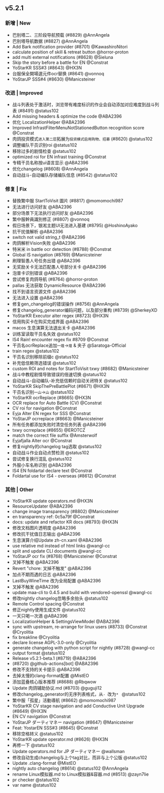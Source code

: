 ## v5.2.1

### 新增 | New

* 巴别塔二、三阶段导航预载 (#8829) @AnnAngela
* 巴别塔导航数据 (#8827) @AnnAngela
* Add Bark notification provider (#8701) @KawashiroNitori
* calculate position of skill & retreat button @horror-proton
* add multi external notifications (#8628) @Sieluna
* Skip the story before a battle for EN @Constrat
* YoStarKR SSS#3 (#8643) @HX3N
* 台服保全開場選元件ocr替换 (#8641) @vonnoq
* YoStarJP SSS#4 (#8630) @Manicsteiner

### 改进 | Improved

* 战斗列表处于激活时，浏览带有难度标识的作业会自动添加对应难度到战斗列表 (#8491) @status102
* Add missing headers & optimize the code @ABA2396
* 优化 LocalizationHelper @ABA2396
* Improved InfrastFilterMenuNotStationedButton recognition score @Constrat
* 肉鸽投资模式`进入第二层`拓展为`投资模式启用购物、招募` (#8620) @status102
* 调整编队干员识别roi @status102
* 移除过多的剧情检查 @status102
* optimized roi for EN infrast training @Constrat
* 专精干员名称按ui语言显示 @ABA2396
* 优化changelog (#8608) @AnnAngela
* 自动战斗-自动编队存储编队信息 (#8542) @status102

### 修复 | Fix

* 替換繁中服 StartToVisit 圖片 (#8817) @momomochi987
* 无法进行访问好友 @ABA2396
* 部分场景下无法执行访问好友 @ABA2396
* 繁中服幹員識別修正 (#8807) @vonnoq
* 假日场景下，银淞主题UI无法进入基建 (#8795) @HoshinoAyako
* 抗干扰值解析 @ABA2396
* switch not valid string_t @ABA2396
* 肉鸽解析Vision失败 @ABA2396
* 特米米 in battle ocr detection (#8788) @Constrat
* Global IS navigation (#8769) @Manicsteiner
* 刷理智愚人号任务出错 @ABA2396
* 无奖励关卡无法匹配愚人号部分关卡 @ABA2396
* 泡普卡识别错误 @ABA2396
* 尝试修复肉鸽导航 (#8764) @horror-proton
* pallas 无法获取 DynamicResource @ABA2396
* 找不到语言资源文件 @ABA2396
* 无法进入设置 @ABA2396
* 修复gen_changelog的错误操作 (#8756) @AnnAngela
* 修复changelog_generator编码问题，以及部分重构 (#8739) @SherkeyXD
* YoStarKR Executor alter regex (#8723) @HX3N
* 信用购买卡在购买完成界面 @ABA2396
* macos 生息演算无法退出关卡 @ABA2396
* 训练室读取干员名失效 @status102
* IS4 Rain! encounter regex fix #8709 @Constrat
* 干员名ocrReplace追加`一煌`->`煌` & 夹子 @Saratoga-Official
* train regex @status102
* 干员名识别移除前缀c @status102
* 补充低信赖筛选错误 @status102
* custom ROI and notes for StartToVisit txwy (#8682) @Manicsteiner
* 战斗中教程剧情导致错误的倍速切换 @status102
* 自动战斗-自动编队-补充低信赖时自动关闭特关 @status102
* YoStarKR SkipThePreBattlePlot (#8671) @HX3N
* 干员名识别`一山`->`山` @status102
* YoStarKR ocrReplace (#8665) @HX3N
* OCR replace for Auto Battle (CV) @Constrat
* CV roi for navigation @Constrat
* Eyja Alter EN regex for SSS @Constrat
* YoStarJP ocrreplace (#8663) @Manicsteiner
* 所有任务都添加失败时清空任务列表 @ABA2396
* txwy ocrreplace (#8655) @EROTCZ
* match the correct file suffix @Amsterwolf
* Eyjafjalla Alter ocr @Constrat
* 修复nightly的changelog tag选取 @status102
* 自动战斗作业自动点赞检测 @status102
* 尝试修复换行混乱 @status102
* 外服小车名称识别 @ABA2396
* IS4 EN foldartal declare text @Constrat
* Foldartal use for IS4 - overseas (#8612) @Constrat

### 其他 | Other

* YoStarKR update operators.md @HX3N
* ResourceUpdater @ABA2396
* change image transparency (#8802) @Manicsteiner
* en transparency ref: 0c5a79f @Constrat
*  docs: update and refactor KR docs (#8793) @HX3N
* 修改文档图片透明度 @ABA2396
* 修改抗干扰值日志输出 @ABA2396
* 生息演算介绍Update zh-cn.xaml @ABA2396
* use relative md instead of html links @wangl-cc
* split and update CLI documents @wangl-cc
* YoStarJP ocr fix (#8768) @Manicsteiner @Constrat
* 叉掉不触发 @ABA2396
* Revert "chore: 叉掉不触发" @ABA2396
* 加点不期而遇的日志 @ABA2396
* LastBuyWineTime 改为全局配置 @ABA2396
* 叉掉不触发 @ABA2396
* update maa-cli to 0.4.5 and build with vendored-openssl @wangl-cc
* 修改nightly changelog忽略多余抬头 @status102
* Remote Control spacing @Constrat
* 修正nightly使用生成文件 @status102
* 一天只喝一次酒 @ABA2396
* LocalizationHelper & SettingsViewModel @ABA2396
* sync with upstream, re-arrange for linux users (#8733) @Constrat @Cryolitia
* fix breakline @Cryolitia
* declare license AGPL-3.0-only @Cryolitia
* generate changelog with python script for nightly (#8728) @wangl-cc
* output format @status102
* Release v5.2.1-beta.1 (#8719) @ABA2396
* (#8720) @github-actions[bot] @ABA2396
* 修改不支持的关卡提示 @ABA2396
* 去掉太慢的clang-format配置 @MistEO
* 添加蓝叠核心版本推荐 (#8688) @Rbqwow
* Update 肉鸽辅助协议.md (#8703) @guguji12
* 修改changelog_generator的无序列表格式，从`- `改为`* ` @status102
* 繁中服「孤星」活動導航 (#8662) @momomochi987
* YoStarKR CV stage navigation and add Conductive Unit Upgrade (#8649) @HX3N
* EN CV navigation @Constrat
* YoStarJP ダーティマネー navigation (#8647) @Manicsteiner
* Feat: YostarEN SSS#3 (#8645) @Constrat
* 移除空格转义 @status102
* YoStarKR update operator.md (#8626) @HX3N
* 再修一下 @status102
* Update operators.md for JP ダーティマネー @wallsman
* 修改自动生成changelog与上个tag对比，而非与上个公版 @status102
* Update .clang-format @MistEO
* nightly auto changelog (#8614) @status102 @AnnAngela
* rename Linux模拟器.md to Linux模拟器&容器.md (#8513) @zayn7lie
* pr checker @status102
* var name @status102
